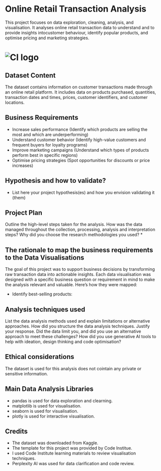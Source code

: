# Online Retail Transaction Analysis

This project focuses on data exploration, cleaning, analysis, and visualisation. It analyses online retail transaction data to understand and to provide insights intocustomer behaviour, identify popular products, and optimise pricing and marketing strategies.
 
# ![CI logo](https://codeinstitute.s3.amazonaws.com/fullstack/ci_logo_small.png)


## Dataset Content
The dataset contains information on customer transactions made through an online retail platform. It includes data on products purchased, quantities, transaction dates and times, prices, customer identifiers, and customer locations. 

## Business Requirements
* Increase sales performance (Identify which products are selling the most and which are underperforming)
* Understand customer behavior (Identify high-value customers and frequent buyers for loyalty programs)
* Improve marketing campaigns (Understand which types of products perform best in specific regions)
* Optimise pricing strategies (Spot opportunities for discounts or price increases)

## Hypothesis and how to validate?
* List here your project hypothesis(es) and how you envision validating it (them)

## Project Plan
Outline the high-level steps taken for the analysis.
How was the data managed throughout the collection, processing, analysis and interpretation steps?
Why did you choose the research methodologies you used?
* 

## The rationale to map the business requirements to the Data Visualisations
The goal of this project was to support business decisions by transforming raw transaction data into actionable insights. Each data visualisation was designed with a specific business question or requirement in mind to make the analysis relevant and valuable. Here’s how they were mapped:
* Identify best-selling products: 

## Analysis techniques used
List the data analysis methods used and explain limitations or alternative approaches.
How did you structure the data analysis techniques. Justify your response.
Did the data limit you, and did you use an alternative approach to meet these challenges?
How did you use generative AI tools to help with ideation, design thinking and code optimisation?

## Ethical considerations
The dataset is used for this analysis does not cointain any private or sensitive information.

## Main Data Analysis Libraries
* pandas is used for data exploration and clearning.
* matplotlib is used for visualisation.
* seaborn is used for visualisation.
* plotly is used for interactive visualisation.

## Credits
* The dataset was downloaded from Kaggle.
* The template for this project was provided by Code Institue.
* I used Code Institute learning materials to review visualisation techniques.
* Perplexity AI was used for data clarification and code review.
